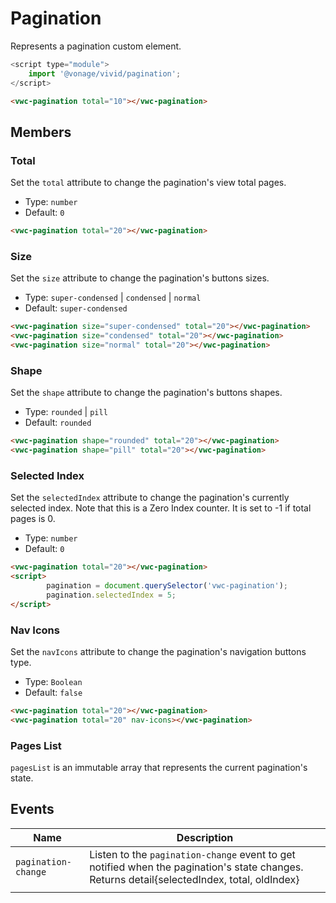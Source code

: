 # Pagination

Represents a pagination custom element.

```js
<script type="module">
	import '@vonage/vivid/pagination';
</script>
```

```html preview
<vwc-pagination total="10"></vwc-pagination>
```

## Members

### Total

Set the `total` attribute to change the pagination's view total pages.

- Type: `number`
- Default: `0`

```html preview
<vwc-pagination total="20"></vwc-pagination>
```

### Size

Set the `size` attribute to change the pagination's buttons sizes.

- Type: `super-condensed` | `condensed` | `normal`
- Default: `super-condensed`

```html preview blocks
<vwc-pagination size="super-condensed" total="20"></vwc-pagination>
<vwc-pagination size="condensed" total="20"></vwc-pagination>
<vwc-pagination size="normal" total="20"></vwc-pagination>
```

### Shape

Set the `shape` attribute to change the pagination's buttons shapes.

- Type: `rounded` | `pill`
- Default: `rounded`

```html preview blocks
<vwc-pagination shape="rounded" total="20"></vwc-pagination>
<vwc-pagination shape="pill" total="20"></vwc-pagination>
```

### Selected Index
Set the `selectedIndex` attribute to change the pagination's currently selected index. Note that this is a Zero Index counter. It is set to -1 if total pages is 0.

- Type: `number`
- Default: `0`

```html preview
<vwc-pagination total="20"></vwc-pagination>
<script>
		pagination = document.querySelector('vwc-pagination');
		pagination.selectedIndex = 5;
</script>
```

### Nav Icons

Set the `navIcons` attribute to change the pagination's navigation buttons type.

- Type: `Boolean`
- Default: `false`

```html preview blocks
<vwc-pagination total="20"></vwc-pagination>
<vwc-pagination total="20" nav-icons></vwc-pagination>
```

### Pages List
`pagesList` is an immutable array that represents the current pagination's state.

## Events

<div class="table-wrapper">

| Name                | Description                                                                                                                                 |
| ------------------- | ------------------------------------------------------------------------------------------------------------------------------------------- |
| `pagination-change` | Listen to the `pagination-change` event to get notified when the pagination's state changes. Returns detail{selectedIndex, total, oldIndex} |
|                     |


</div>